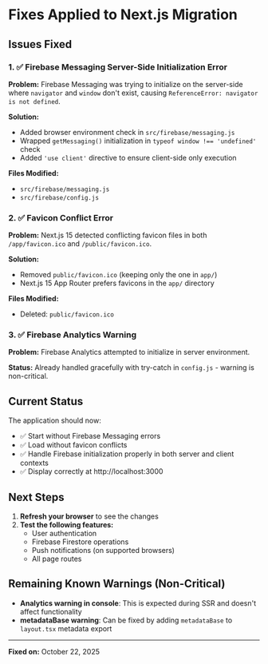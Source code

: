 # Fixes Applied to Next.js Migration

## Issues Fixed

### 1. ✅ Firebase Messaging Server-Side Initialization Error
**Problem:** Firebase Messaging was trying to initialize on the server-side where `navigator` and `window` don't exist, causing `ReferenceError: navigator is not defined`.

**Solution:**
- Added browser environment check in `src/firebase/messaging.js`
- Wrapped `getMessaging()` initialization in `typeof window !== 'undefined'` check
- Added `'use client'` directive to ensure client-side only execution

**Files Modified:**
- `src/firebase/messaging.js`
- `src/firebase/config.js`

### 2. ✅ Favicon Conflict Error
**Problem:** Next.js 15 detected conflicting favicon files in both `/app/favicon.ico` and `/public/favicon.ico`.

**Solution:**
- Removed `public/favicon.ico` (keeping only the one in `app/`)
- Next.js 15 App Router prefers favicons in the `app/` directory

**Files Modified:**
- Deleted: `public/favicon.ico`

### 3. ✅ Firebase Analytics Warning
**Problem:** Firebase Analytics attempted to initialize in server environment.

**Status:** Already handled gracefully with try-catch in `config.js` - warning is non-critical.

## Current Status

The application should now:
- ✅ Start without Firebase Messaging errors
- ✅ Load without favicon conflicts
- ✅ Handle Firebase initialization properly in both server and client contexts
- ✅ Display correctly at http://localhost:3000

## Next Steps

1. **Refresh your browser** to see the changes
2. **Test the following features:**
   - User authentication
   - Firebase Firestore operations
   - Push notifications (on supported browsers)
   - All page routes

## Remaining Known Warnings (Non-Critical)

- **Analytics warning in console**: This is expected during SSR and doesn't affect functionality
- **metadataBase warning**: Can be fixed by adding `metadataBase` to `layout.tsx` metadata export

---

**Fixed on:** October 22, 2025
